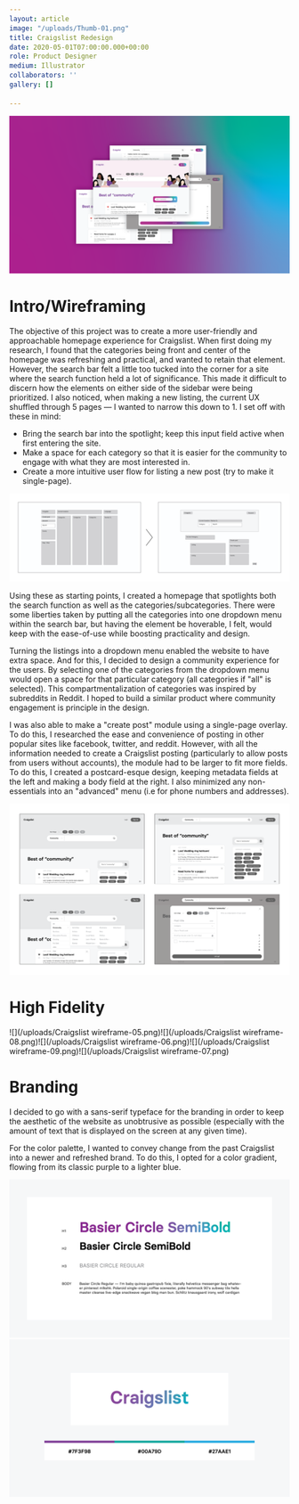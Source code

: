 ```yaml
---
layout: article
image: "/uploads/Thumb-01.png"
title: Craigslist Redesign
date: 2020-05-01T07:00:00.000+00:00
role: Product Designer
medium: Illustrator
collaborators: ''
gallery: []

---
```

![](/uploads/Thumb-01.png)

# Intro/Wireframing

The objective of this project was to create a more user-friendly and approachable homepage experience for Craigslist. When first doing my research, I found that the categories being front and center of the homepage was refreshing and practical, and wanted to retain that element. However, the search bar felt a little too tucked into the corner for a site where the search function held a lot of significance. This made it difficult to discern how the elements on either side of the sidebar were being prioritized. I also noticed, when making a new listing, the current UX shuffled through 5 pages — I wanted to narrow this down to 1. I set off with these in mind:

* Bring the search bar into the spotlight; keep this input field active when first entering the site.
* Make a space for each category so that it is easier for the community to engage with what they are most interested in.
* Create a more intuitive user flow for listing a new post (try to make it single-page).

![](/uploads/WireframeInitial2-01.png)

Using these as starting points, I created a homepage that spotlights both the search function as well as the categories/subcategories. There were some liberties taken by putting all the categories into one dropdown menu within the search bar, but having the element be hoverable, I felt, would keep with the ease-of-use while boosting practicality and design.

Turning the listings into a dropdown menu enabled the website to have extra space. And for this, I decided to design a community experience for the users. By selecting one of the categories from the dropdown menu would open a space for that particular category (all categories if "all" is selected). This compartmentalization of categories was inspired by subreddits in Reddit. I hoped to build a similar product where community engagement is principle in the design.

I was also able to make a "create post" module using a single-page overlay. To do this, I researched the ease and convenience of posting in other popular sites like facebook, twitter, and reddit. However, with all the information needed to create a Craigslist posting (particularly to allow posts from users without accounts), the module had to be larger to fit more fields. To do this, I created a postcard-esque design, keeping metadata fields at the left and making a body field at the right. I also minimized any non-essentials into an "advanced" menu (i.e for phone numbers and addresses).

![](/uploads/Untitled-2-01.png)

# High Fidelity

![](/uploads/Craigslist wireframe-05.png)![](/uploads/Craigslist wireframe-08.png)![](/uploads/Craigslist wireframe-06.png)![](/uploads/Craigslist wireframe-09.png)![](/uploads/Craigslist wireframe-07.png)

# Branding

I decided to go with a sans-serif typeface for the branding in order to keep the aesthetic of the website as unobtrusive as possible (especially with the amount of text that is displayed on the screen at any given time).

For the color palette, I wanted to convey change from the past Craigslist into a newer and refreshed brand. To do this, I opted for a color gradient, flowing from its classic purple to a lighter blue.

![](/uploads/Branding-01.png)![](/uploads/Branding-02.png)